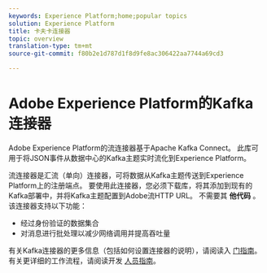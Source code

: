 ```yaml
---
keywords: Experience Platform;home;popular topics
solution: Experience Platform
title: 卡夫卡连接器
topic: overview
translation-type: tm+mt
source-git-commit: f80b2e1d787d1f8d9fe8ac306422aa7744a69cd3

---
```



# Adobe Experience Platform的Kafka连接器

Adobe Experience Platform的流连接器基于Apache Kafka Connect。 此库可用于将JSON事件从数据中心的Kafka主题实时流化到Experience Platform。

流连接器是汇流（单向）连接器，可将数据从Kafka主题传送到Experience Platform上的注册端点。 要使用此连接器，您必须下载库，将其添加到现有的Kafka部署中，并将Kafka主题配置到Adobe流HTTP URL。 不需要其 **他代码** 。 该连接器支持以下功能：

- 经过身份验证的数据集合
- 对消息进行批处理以减少网络调用并提高吞吐量

有关Kafka连接器的更多信息（包括如何设置连接器的说明），请阅读入 [门指南](https://github.com/adobe/experience-platform-streaming-connect)。 有关更详细的工作流程，请阅读开发 [人员指南](https://github.com/adobe/experience-platform-streaming-connect/blob/master/DEVELOPER_GUIDE.md)。
